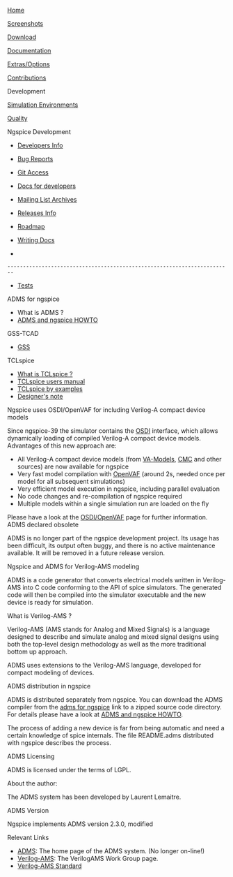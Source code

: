 



[Home](./index.html)

[Screenshots](./screens.html)

[Download](./download.html)

[Documentation](./docs.html)

[Extras/Options](./extras.html)

[Contributions](./contrib.html)

Development

[Simulation Environments](./resources.html)

[Quality](./quality.html)

Ngspice Development

-   [Developers Info](./devel.html)

-   [Bug Reports](./bugrep.html)

-   [Git Access](./gitaccess.html)

-   [Docs for developers](./devdocs.html)

-   [Mailing List Archives](./mlarch.html)

-   [Releases Info](./relinfo.html)

-   [Roadmap](./roadmap.html)

-   [Writing Docs](./docwrite.html)

-   

    ------------------------------------------------------------------------

-   [Tests](./applic.html#test)

ADMS for ngspice

-   What is ADMS ?
-   [ADMS and ngspice HOWTO](./admshowto.html)

GSS-TCAD

-   [GSS](./gss.html)

TCLspice

-   [What is TCLspice ?](./tclspice.html)
-   [TCLspice users manual](./tclusers.html)
-   [TCLspice by examples](./tclexamples.html)
-   [Designer's note](./tclnotes.html)

Ngspice uses OSDI/OpenVAF for including Verilog-A compact device models

Since ngspice-39 the simulator contains the [OSDI](https://semimod.de/projects/) interface, which allows dynamically loading of compiled Verilog-A compact device models. Advantages of this new approach are:

-   All Verilog-A compact device models (from [VA-Models](https://github.com/dwarning/VA-Models), [CMC](https://si2.org/standard-models/) and other sources) are now available for ngspice
-   Very fast model compilation with [OpenVAF](https://openvaf.semimod.de/) (around 2s, needed once per model for all subsequent simulations)
-   Very efficient model execution in ngspice, including parallel evaluation
-   No code changes and re-compilation of ngspice required
-   Multiple models within a single simulation run are loaded on the fly

Please have a look at the [OSDI/OpenVAF](./osdi.html) page for further information.
ADMS declared obsolete

ADMS is no longer part of the ngspice development project. Its usage has been difficult, its output often buggy, and there is no active maintenance available. It will be removed in a future release version.

Ngspice and ADMS for Verilog-AMS modeling

ADMS is a code generator that converts electrical models written in Verilog-AMS into C code conforming to the API of spice simulators. The generated code will then be compiled into the simulator executable and the new device is ready for simulation.

What is Verilog-AMS ?

Verilog-AMS (AMS stands for Analog and Mixed Signals) is a language designed to describe and simulate analog and mixed signal designs using both the top-level design methodology as well as the more traditional bottom up approach.

ADMS uses extensions to the Verilog-AMS language, developed for compact modeling of devices.

ADMS distribution in ngspice

ADMS is distributed separately from ngspice. You can download the ADMS compiler from the [adms for ngspice](adms2/adms-svn-ngspice-src.zip) link to a zipped source code directory. For details please have a look at [ADMS and ngspice HOWTO](./admshowto.html).

The process of adding a new device is far from being automatic and need a certain knowledge of spice internals. The file README.adms distributed with ngspice describes the process.

ADMS Licensing

ADMS is licensed under the terms of LGPL.

About the author:

The ADMS system has been developed by Laurent Lemaitre.

ADMS Version

Ngspice implements ADMS version 2.3.0, modified

Relevant Links

-   [ADMS](http://mot-adms.sourceforge.net): The home page of the ADMS system. (No longer on-line!)
-   [Verilog-AMS](http://www.eda.org/twiki/bin/view.cgi/VerilogAMS): The VerilogAMS Work Group page.
-   [Verilog-AMS Standard](http://www.accellera.org/downloads/standards)

